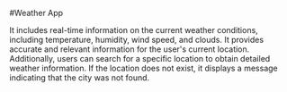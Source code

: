 #Weather App

It includes real-time information on the current weather conditions, including temperature, humidity, wind speed, and clouds.
It provides accurate and relevant information for the user's current location. Additionally, users can search for a specific location to obtain detailed weather information.
If the location does not exist, it displays a message indicating that the city was not found.
